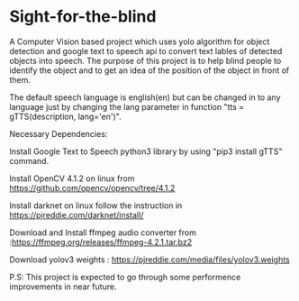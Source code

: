 # Sight-for-the-blind
A Computer Vision based project which uses yolo algorithm for object detection and google text to speech api to convert text lables of detected objects into speech. The purpose of this project is to help blind people to identify the object and to get an idea of the position of the object in front of them. 

The default speech language is english(en) but can be changed in to any language just by changing the lang parameter in function "tts = gTTS(description, lang='en')". 

Necessary Dependencies:

Install Google Text to Speech python3 library by using "pip3 install gTTS" command.

Install OpenCV 4.1.2 on linux from https://github.com/opencv/opencv/tree/4.1.2

Install darknet on linux follow the instruction in https://pjreddie.com/darknet/install/

Download and Install ffmpeg audio converter from :https://ffmpeg.org/releases/ffmpeg-4.2.1.tar.bz2

Download yolov3 weights : https://pjreddie.com/media/files/yolov3.weights


P.S: This project is expected to go through some performence improvements in near future.
